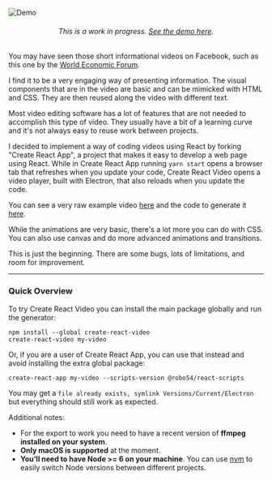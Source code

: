 ![Demo](https://robo54.com/assets/create-react-video.gif?demo)

<h6 align="center">
  This is a work in progress.
  <a href="https://robo54.com/blog/create-react-video">See the demo here</a>.
</h6>

You may have seen those short informational videos on Facebook, such as this one by the [World Economic Forum](https://facebook.com/worldeconomicforum/videos/10154714897226479/).

I find it to be a very engaging way of presenting information. The visual components that are in the video are basic and can be mimicked with HTML and CSS. They are then reused along the video with different text.

Most video editing software has a lot of features that are not needed to accomplish this type of video. They usually have a bit of a learning curve and it's not always easy to reuse work between projects.

I decided to implement a way of coding videos using React by forking "Create React App", a project that makes it easy to develop a web page using React. While in Create React App running `yarn start` opens a browser tab that refreshes when you update your code, Create React Video opens a video player, built with Electron, that also reloads when you update the code.

You can see a very raw example video [here](https://vimeo.com/davidfrancisco/create-react-video) and the code to generate it [here](https://gist.github.com/97869b042bd2b1002c0fa2ed8fecbec5).

While the animations are very basic, there's a lot more you can do with CSS. You can also use canvas and do more advanced animations and transitions.

This is just the beginning. There are some bugs, lots of limitations, and room for improvement.

---

### Quick Overview

To try Create React Video you can install the main package globally and run the generator:

```
npm install --global create-react-video
create-react-video my-video
```

Or, if you are a user of Create React App, you can use that instead and avoid installing the extra global package:

```
create-react-app my-video --scripts-version @robo54/react-scripts
```

You may get a `file already exists, symlink Versions/Current/Electron` but everything should still work as expected.

Additional notes:

- For the export to work you need to have a recent version of **ffmpeg installed on your system**.
- **Only macOS is supported** at the moment.
- **You’ll need to have Node >= 6 on your machine**. You can use [nvm](https://github.com/creationix/nvm#installation) to easily switch Node versions between different projects.
